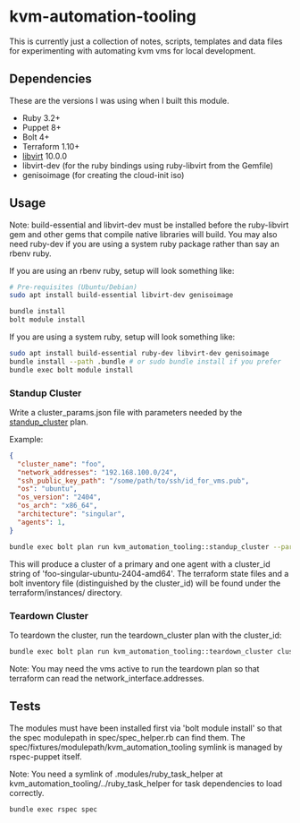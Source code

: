 # kvm-automation-tooling

This is currently just a collection of notes, scripts, templates and data files for experimenting with automating kvm vms for local development.

## Dependencies

These are the versions I was using when I built this module.

* Ruby 3.2+
* Puppet 8+
* Bolt 4+
* Terraform 1.10+
* [libvirt](https://libvirt.org/) 10.0.0
* libvirt-dev (for the ruby bindings using ruby-libvirt from the Gemfile)
* genisoimage (for creating the cloud-init iso)

## Usage

Note: build-essential and libvirt-dev must be installed before the
ruby-libvirt gem and other gems that compile native libraries will build.
You may also need ruby-dev if you are using a system ruby package rather than
say an rbenv ruby.

If you are using an rbenv ruby, setup will look something like:

```bash
# Pre-requisites (Ubuntu/Debian)
sudo apt install build-essential libvirt-dev genisoimage
```

```bash
bundle install
bolt module install
```

If you are using a system ruby, setup will look something like:

```bash
sudo apt install build-essential ruby-dev libvirt-dev genisoimage
bundle install --path .bundle # or sudo bundle install if you prefer
bundle exec bolt module install
```

### Standup Cluster

Write a cluster_params.json file with parameters needed by the
[standup_cluster](plans/standup_cluster.pp) plan.

Example:

```json
{
  "cluster_name": "foo",
  "network_addresses": "192.168.100.0/24",
  "ssh_public_key_path": "/some/path/to/ssh/id_for_vms.pub",
  "os": "ubuntu",
  "os_version": "2404",
  "os_arch": "x86_64",
  "architecture": "singular",
  "agents": 1,
}
```

```bash
bundle exec bolt plan run kvm_automation_tooling::standup_cluster --params @cluster_params.json
```

This will produce a cluster of a primary and one agent with a cluster_id string
of 'foo-singular-ubuntu-2404-amd64'. The terraform state files and a bolt
inventory file (distinguished by the cluster_id) will be found under the
terraform/instances/ directory.

### Teardown Cluster

To teardown the cluster, run the teardown_cluster plan with the cluster_id:

```bash
bundle exec bolt plan run kvm_automation_tooling::teardown_cluster cluster_id=foo-singular-ubuntu-2404-amd64
```

Note: You may need the vms active to run the teardown plan so that terraform
can read the network_interface.addresses.

## Tests

The modules must have been installed first via 'bolt module install' so that
the spec modulepath in spec/spec_helper.rb can find them. The
spec/fixtures/modulepath/kvm_automation_tooling symlink is managed by
rspec-puppet itself.

Note: You need a symlink of .modules/ruby_task_helper at
kvm_automation_tooling/../ruby_task_helper for task dependencies to load
correctly.

```
bundle exec rspec spec
```
